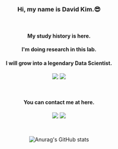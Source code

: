 <div align="center">

<br/> 

### Hi, my name is David Kim.😎

<br/>

#### My study history is here.
#### I'm doing research in this lab.
#### I will grow into a legendary Data Scientist.
<a href="https://github.com/HiMyNameIsDavidKim/Study" target="_blank"><img src="https://img.shields.io/badge/Study-282828?style=flat-square&logo=Bookstack&logoColor=white"/></a>
<a href="https://ideakhu.wixsite.com/home" target="_blank"><img src="https://img.shields.io/badge/Lab-282828?style=flat-square&logo=Electron&logoColor=white"/></a>
  
<br/>

#### You can contact me at here.
  <a href="https://www.instagram.com/ga_lahm/" target="_blank"><img src="https://img.shields.io/badge/Instagram-CB3F7C?style=flat-square&logo=Instagram&logoColor=white"/></a>
  <a href="mailto:rkfka1401@gmail.com" target="_blank"><img src="https://img.shields.io/badge/Gmail-EA4335?style=flat-square&logo=Gmail&logoColor=white"/></a>

<br/>

![Anurag's GitHub stats](https://github-readme-stats.vercel.app/api?username=HiMyNameIsDavidKim&show_icons=true&theme=radical)
